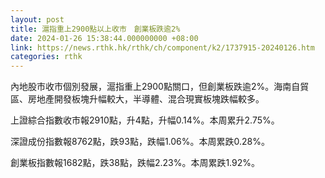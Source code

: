 ```yaml
---
layout: post
title: 滬指重上2900點以上收市　創業板跌逾2%
date: 2024-01-26 15:38:44.000000000 +08:00
link: https://news.rthk.hk/rthk/ch/component/k2/1737915-20240126.htm
categories: rthk
---
```


內地股市收市個別發展，滬指重上2900點關口，但創業板跌逾2%。海南自貿區、房地產開發板塊升幅較大，半導體、混合現實板塊跌幅較多。

上證綜合指數收市報2910點，升4點，升幅0.14%。本周累升2.75%。

深證成份指數報8762點，跌93點，跌幅1.06%。本周累跌0.28%。

創業板指數報1682點，跌38點，跌幅2.23%。本周累跌1.92%。
